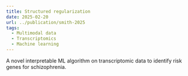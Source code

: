 ```yaml
---
title: Structured regularization
date: 2025-02-20
url: ../publication/smith-2025
tags:
  - Multimodal data
  - Transcriptomics
  - Machine learning
---
```


A novel interpretable ML algorithm on transcriptomic data to identify risk genes for schizophrenia.

<!--more-->
